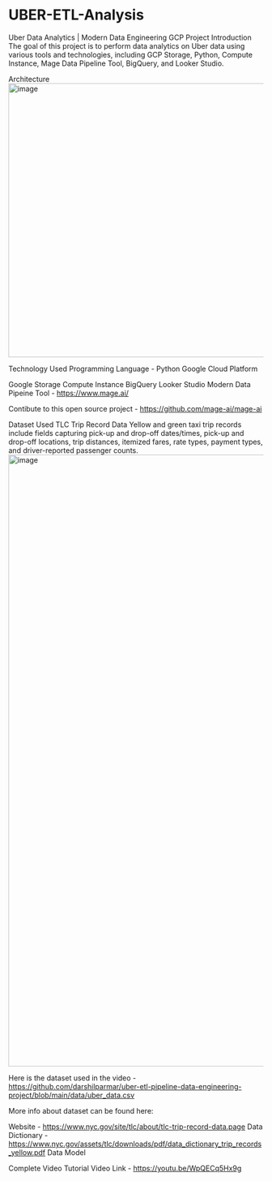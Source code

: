 # UBER-ETL-Analysis

Uber Data Analytics | Modern Data Engineering GCP Project
Introduction
The goal of this project is to perform data analytics on Uber data using various tools and technologies, including GCP Storage, Python, Compute Instance, Mage Data Pipeline Tool, BigQuery, and Looker Studio.

Architecture
<img width="960" height="540" alt="image" src="https://github.com/user-attachments/assets/c3298a5c-4732-4c2f-925a-dd8d28299604" />


Technology Used
Programming Language - Python
Google Cloud Platform

Google Storage
Compute Instance
BigQuery
Looker Studio
Modern Data Pipeine Tool - https://www.mage.ai/

Contibute to this open source project - https://github.com/mage-ai/mage-ai

Dataset Used
TLC Trip Record Data Yellow and green taxi trip records include fields capturing pick-up and drop-off dates/times, pick-up and drop-off locations, trip distances, itemized fares, rate types, payment types, and driver-reported passenger counts.
<img width="1760" height="1206" alt="image" src="https://github.com/user-attachments/assets/a291c081-1d07-4127-91b2-1435f49869f0" />

Here is the dataset used in the video - https://github.com/darshilparmar/uber-etl-pipeline-data-engineering-project/blob/main/data/uber_data.csv

More info about dataset can be found here:

Website - https://www.nyc.gov/site/tlc/about/tlc-trip-record-data.page
Data Dictionary - https://www.nyc.gov/assets/tlc/downloads/pdf/data_dictionary_trip_records_yellow.pdf
Data Model


Complete Video Tutorial
Video Link - https://youtu.be/WpQECq5Hx9g
